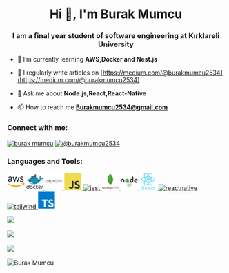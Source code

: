 <h1 align="center">Hi 👋, I'm Burak Mumcu</h1>
<h3 align="center">I am a final year student of software engineering at Kırklareli University</h3>

- 🌱 I’m currently learning **AWS,Docker and Nest.js**

- 📝 I regularly write articles on [https://medium.com/@burakmumcu2534](https://medium.com/@burakmumcu2534)

- 💬 Ask me about **Node.js,React,React-Native**

- 📫 How to reach me **Burakmumcu2534@gmail.com**

<h3 align="left">Connect with me:</h3>
<p align="left">
<a href="https://linkedin.com/in/burak mumcu" target="blank"><img align="center" src="https://raw.githubusercontent.com/rahuldkjain/github-profile-readme-generator/master/src/images/icons/Social/linked-in-alt.svg" alt="burak mumcu" height="30" width="40" /></a>
<a href="https://medium.com/@burakmumcu2534" target="blank"><img align="center" src="https://raw.githubusercontent.com/rahuldkjain/github-profile-readme-generator/master/src/images/icons/Social/medium.svg" alt="@burakmumcu2534" height="30" width="40" /></a>
</p>

<h3 align="left">Languages and Tools:</h3>
<p align="left"> <a href="https://aws.amazon.com" target="_blank" rel="noreferrer"> <img src="https://raw.githubusercontent.com/devicons/devicon/master/icons/amazonwebservices/amazonwebservices-original-wordmark.svg" alt="aws" width="40" height="40"/> </a> <a href="https://www.docker.com/" target="_blank" rel="noreferrer"> <img src="https://raw.githubusercontent.com/devicons/devicon/master/icons/docker/docker-original-wordmark.svg" alt="docker" width="40" height="40"/> </a> <a href="https://expressjs.com" target="_blank" rel="noreferrer"> <img src="https://raw.githubusercontent.com/devicons/devicon/master/icons/express/express-original-wordmark.svg" alt="express" width="40" height="40"/> </a> <a href="https://developer.mozilla.org/en-US/docs/Web/JavaScript" target="_blank" rel="noreferrer"> <img src="https://raw.githubusercontent.com/devicons/devicon/master/icons/javascript/javascript-original.svg" alt="javascript" width="40" height="40"/> </a> <a href="https://jestjs.io" target="_blank" rel="noreferrer"> <img src="https://www.vectorlogo.zone/logos/jestjsio/jestjsio-icon.svg" alt="jest" width="40" height="40"/> </a> <a href="https://www.mongodb.com/" target="_blank" rel="noreferrer"> <img src="https://raw.githubusercontent.com/devicons/devicon/master/icons/mongodb/mongodb-original-wordmark.svg" alt="mongodb" width="40" height="40"/> </a> <a href="https://nodejs.org" target="_blank" rel="noreferrer"> <img src="https://raw.githubusercontent.com/devicons/devicon/master/icons/nodejs/nodejs-original-wordmark.svg" alt="nodejs" width="40" height="40"/> </a> <a href="https://reactjs.org/" target="_blank" rel="noreferrer"> <img src="https://raw.githubusercontent.com/devicons/devicon/master/icons/react/react-original-wordmark.svg" alt="react" width="40" height="40"/> </a> <a href="https://reactnative.dev/" target="_blank" rel="noreferrer"> <img src="https://reactnative.dev/img/header_logo.svg" alt="reactnative" width="40" height="40"/> </a> <a href="https://tailwindcss.com/" target="_blank" rel="noreferrer"> <img src="https://www.vectorlogo.zone/logos/tailwindcss/tailwindcss-icon.svg" alt="tailwind" width="40" height="40"/> </a> <a href="https://www.typescriptlang.org/" target="_blank" rel="noreferrer"> <img src="https://raw.githubusercontent.com/devicons/devicon/master/icons/typescript/typescript-original.svg" alt="typescript" width="40" height="40"/> </a> </p>
<p><img src="https://github-readme-stats.vercel.app/api?username=burak-mumcu&theme=tokyonight&show_icons=true&hide_border=false&count_private=true"></img></p>

<p><img src="https://github-readme-streak-stats.herokuapp.com/?user=burak-mumcu&theme=tokyonight&hide_border=false"></img></p>
<p><img src="https://github-readme-stats.vercel.app/api/top-langs/?username=burak-mumcu&theme=tokyonight&show_icons=true&hide_border=false&layout=compact"></img></p>
<p align="left"> <img src="https://komarev.com/ghpvc/?username=Burak-Mumcu&label=Profile%20views&color=0e75b6&style=flat" alt="Burak Mumcu" /> </p>
